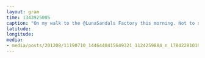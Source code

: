 ```yaml
---
layout: gram
time: 1343925005
caption: "On my walk to the @LunaSandals Factory this morning. Not to shabby. #nofilter"
latitude: 
longitude: 
media:
- media/posts/201208/11190710_1446440415649321_1124259884_n_17842281019000351.jpg
---
```

